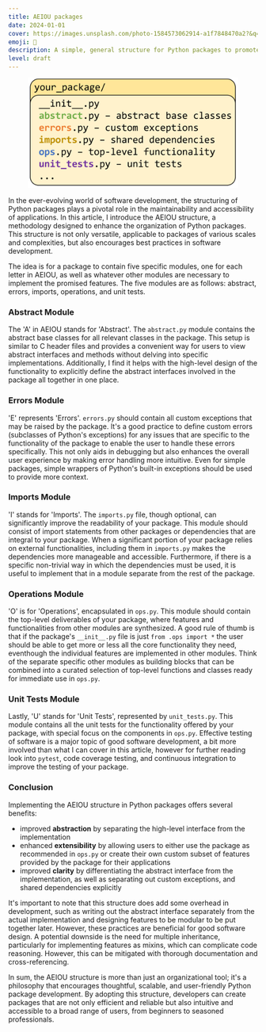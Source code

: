```yaml
---
title: AEIOU packages
date: 2024-01-01
cover: https://images.unsplash.com/photo-1584573062914-a1f7848470a2?&q=85&fm=jpg&crop=entropy&cs=srgb&w=1440
emoji: 🌸
description: A simple, general structure for Python packages to promote better software design
level: draft
---
```


<figure>
  <img src="assets/content/aeiou_structure.png" alt="AEIOU Package Structure"/>
  <!-- <figcaption>A python package using the AEIOU structure contains five modules: abstract, errors, imports, operations, and unit tests to improve abstraction, extensibility, and clarity.</figcaption> -->
</figure>

In the ever-evolving world of software development, the structuring of Python packages plays a pivotal role in the maintainability and accessibility of applications. In this article, I introduce the AEIOU structure, a methodology designed to enhance the organization of Python packages. This structure is not only versatile, applicable to packages of various scales and complexities, but also encourages best practices in software development.

The idea is for a package to contain five specific modules, one for each letter in AEIOU, as well as whatever other modules are necessary to implement the promised features. The five modules are as follows: abstract, errors, imports, operations, and unit tests.

### Abstract Module

The 'A' in AEIOU stands for 'Abstract'. The `abstract.py` module contains the abstract base classes for all relevant classes in the package. This setup is similar to C header files and provides a convenient way for users to view abstract interfaces and methods without delving into specific implementations. Additionally, I find it helps with the high-level design of the functionality to explicitly define the abstract interfaces involved in the package all together in one place.

### Errors Module

'E' represents 'Errors'. `errors.py` should contain all custom exceptions that may be raised by the package. It's a good practice to define custom errors (subclasses of Python's exceptions) for any issues that are specific to the functionality of the package to enable the user to handle these errors specifically. This not only aids in debugging but also enhances the overall user experience by making error handling more intuitive. Even for simple packages, simple wrappers of Python's built-in exceptions should be used to provide more context. 

### Imports Module

'I' stands for 'Imports'. The `imports.py` file, though optional, can significantly improve the readability of your package. This module should consist of import statements from other packages or dependencies that are integral to your package. When a significant portion of your package relies on external functionalities, including them in `imports.py` makes the dependencies more manageable and accessible. Furthermore, if there is a specific non-trivial way in which the dependencies must be used, it is useful to implement that in a module separate from the rest of the package.

### Operations Module

'O' is for 'Operations', encapsulated in `ops.py`. This module should contain the top-level deliverables of your package, where features and functionalities from other modules are synthesized. A good rule of thumb is that if the package's `__init__.py` file is just `from .ops import *` the user should be able to get more or less all the core functionality they need, eventhough the individual features are implemented in other modules. Think of the separate specific other modules as building blocks that can be combined into a curated selection of top-level functions and classes ready for immediate use in `ops.py`.

### Unit Tests Module

Lastly, 'U' stands for 'Unit Tests', represented by `unit_tests.py`. This module contains all the unit tests for the functionality offered by your package, with special focus on the components in `ops.py`. Effective testing of software is a major topic of good software development, a bit more involved than what I can cover in this article, however for further reading look into `pytest`, code coverage testing, and continuous integration to improve the testing of your package.

### Conclusion

Implementing the AEIOU structure in Python packages offers several benefits:

- improved **abstraction** by separating the high-level interface from the implementation
- enhanced **extensibility** by allowing users to either use the package as recommended in `ops.py` or create their own custom subset of features provided by the package for their applications
- improved **clarity** by differentiating the abstract interface from the implementation, as well as separating out custom exceptions, and shared dependencies explicitly

It's important to note that this structure does add some overhead in development, such as writing out the abstract interface separately from the actual implementation and designing features to be modular to be put together later. However, these practices are beneficial for good software design. A potential downside is the need for multiple inheritance, particularly for implementing features as mixins, which can complicate code reasoning. However, this can be mitigated with thorough documentation and cross-referencing.

In sum, the AEIOU structure is more than just an organizational tool; it's a philosophy that encourages thoughtful, scalable, and user-friendly Python package development. By adopting this structure, developers can create packages that are not only efficient and reliable but also intuitive and accessible to a broad range of users, from beginners to seasoned professionals.


